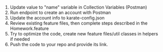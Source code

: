 1. Update value to "name" variable in Collection Variables (Postman)
2. Run endpoint to create an account with Postman
3. Update the account info to karate-config.json
4. Review existing feature files, then complete steps described in the Homework.feature
5. Try to optimize the code, create new feature files/util classes in helpers if needed
6. Push the code to your repo and provide its link.